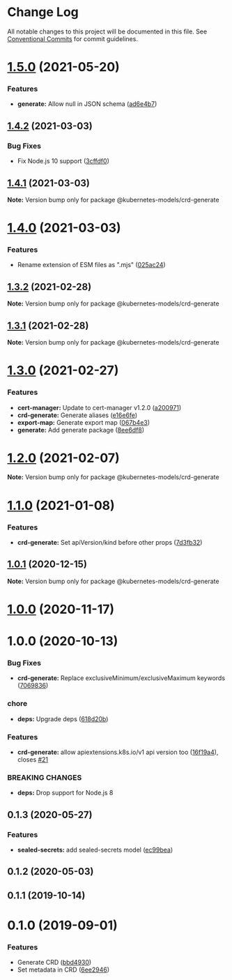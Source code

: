 # Change Log

All notable changes to this project will be documented in this file.
See [Conventional Commits](https://conventionalcommits.org) for commit guidelines.

# [1.5.0](https://github.com/tommy351/kubernetes-models-ts/compare/@kubernetes-models/crd-generate@1.4.2...@kubernetes-models/crd-generate@1.5.0) (2021-05-20)


### Features

* **generate:** Allow null in JSON schema ([ad6e4b7](https://github.com/tommy351/kubernetes-models-ts/commit/ad6e4b773c6967e1995146c35c5d3932050db794))





## [1.4.2](https://github.com/tommy351/kubernetes-models-ts/compare/@kubernetes-models/crd-generate@1.4.1...@kubernetes-models/crd-generate@1.4.2) (2021-03-03)


### Bug Fixes

* Fix Node.js 10 support ([3cffdf0](https://github.com/tommy351/kubernetes-models-ts/commit/3cffdf0d0a0efc24fcc959d20c8bca657385488f))





## [1.4.1](https://github.com/tommy351/kubernetes-models-ts/compare/@kubernetes-models/crd-generate@1.4.0...@kubernetes-models/crd-generate@1.4.1) (2021-03-03)

**Note:** Version bump only for package @kubernetes-models/crd-generate





# [1.4.0](https://github.com/tommy351/kubernetes-models-ts/compare/@kubernetes-models/crd-generate@1.3.2...@kubernetes-models/crd-generate@1.4.0) (2021-03-03)


### Features

* Rename extension of ESM files as ".mjs" ([025ac24](https://github.com/tommy351/kubernetes-models-ts/commit/025ac24948a07f2d48cc3fe4d3b6329749bc5c3a))





## [1.3.2](https://github.com/tommy351/kubernetes-models-ts/compare/@kubernetes-models/crd-generate@1.3.1...@kubernetes-models/crd-generate@1.3.2) (2021-02-28)

**Note:** Version bump only for package @kubernetes-models/crd-generate





## [1.3.1](https://github.com/tommy351/kubernetes-models-ts/compare/@kubernetes-models/crd-generate@1.3.0...@kubernetes-models/crd-generate@1.3.1) (2021-02-28)

**Note:** Version bump only for package @kubernetes-models/crd-generate





# [1.3.0](https://github.com/tommy351/kubernetes-models-ts/compare/@kubernetes-models/crd-generate@1.2.0...@kubernetes-models/crd-generate@1.3.0) (2021-02-27)


### Features

* **cert-manager:** Update to cert-manager v1.2.0 ([a200971](https://github.com/tommy351/kubernetes-models-ts/commit/a200971e3f51d3faa072c98456734aec797cee81))
* **crd-generate:** Generate aliases ([e16e6fe](https://github.com/tommy351/kubernetes-models-ts/commit/e16e6fe8736e95cfc48dcfe4ab2f244ac33bb380))
* **export-map:** Generate export map ([067b4e3](https://github.com/tommy351/kubernetes-models-ts/commit/067b4e303c0f662e113fc2ee65e8edf36a86c958))
* **generate:** Add generate package ([8ee6df8](https://github.com/tommy351/kubernetes-models-ts/commit/8ee6df84544c4101f5f44cc7fb4d292f1d8d9b90))





# [1.2.0](https://github.com/tommy351/kubernetes-models-ts/compare/@kubernetes-models/crd-generate@1.1.0...@kubernetes-models/crd-generate@1.2.0) (2021-02-07)

**Note:** Version bump only for package @kubernetes-models/crd-generate





# [1.1.0](https://github.com/tommy351/kubernetes-models-ts/compare/@kubernetes-models/crd-generate@1.0.1...@kubernetes-models/crd-generate@1.1.0) (2021-01-08)


### Features

* **crd-generate:** Set apiVersion/kind before other props ([7d3fb32](https://github.com/tommy351/kubernetes-models-ts/commit/7d3fb3204c83041e566158eebf105d8a616b4b09))





## [1.0.1](https://github.com/tommy351/kubernetes-models-ts/compare/@kubernetes-models/crd-generate@1.0.0...@kubernetes-models/crd-generate@1.0.1) (2020-12-15)

**Note:** Version bump only for package @kubernetes-models/crd-generate





# [1.0.0](https://github.com/tommy351/kubernetes-models-ts/compare/@kubernetes-models/crd-generate@1.0.0...@kubernetes-models/crd-generate@1.0.0) (2020-11-17)



# 1.0.0 (2020-10-13)


### Bug Fixes

* **crd-generate:** Replace exclusiveMinimum/exclusiveMaximum keywords ([7069836](https://github.com/tommy351/kubernetes-models-ts/commit/706983683a5ac0450d25604c168ea9874bf90f6f))


### chore

* **deps:** Upgrade deps ([618d20b](https://github.com/tommy351/kubernetes-models-ts/commit/618d20b202ed91ee43814aa69e08a84f21d8ae1b))


### Features

* **crd-generate:** allow apiextensions.k8s.io/v1 api version too ([16f19a4](https://github.com/tommy351/kubernetes-models-ts/commit/16f19a43ddb616ec96c2b4899e965447d632268f)), closes [#21](https://github.com/tommy351/kubernetes-models-ts/issues/21)


### BREAKING CHANGES

* **deps:** Drop support for Node.js 8



## 0.1.3 (2020-05-27)


### Features

* **sealed-secrets:** add sealed-secrets model ([ec99bea](https://github.com/tommy351/kubernetes-models-ts/commit/ec99bead130d257e849ec259cfd781709e481ab3))



## 0.1.2 (2020-05-03)



## 0.1.1 (2019-10-14)



# 0.1.0 (2019-09-01)


### Features

* Generate CRD ([bbd4930](https://github.com/tommy351/kubernetes-models-ts/commit/bbd4930d54650175261a62a5317dc9e6909dc147))
* Set metadata in CRD ([6ee2946](https://github.com/tommy351/kubernetes-models-ts/commit/6ee29461188a7a76f3e68da79d6beed6c033d917))
